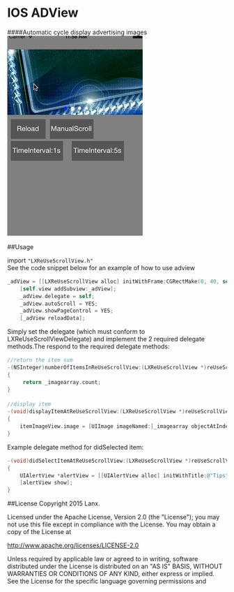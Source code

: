 # IOS ADView
####Automatic cycle display advertising images
![sample](https://github.com/lan603168/ADView/blob/master/ads.gif)

##Usage

import `"LXReUseScrollView.h"`  
See the code snippet below for an example of how to use adview
```objective-c
_adView = [[LXReUseScrollView alloc] initWithFrame:CGRectMake(0, 40, self.view.frameWith, 150) Isinfiniteloop:YES];
    [self.view addSubview:_adView];
    _adView.delegate = self;
    _adView.autoScroll = YES;
    _adView.showPageControl = YES;
    [_adView reloadData];
```
Simply set the delegate (which must conform to LXReUseScrollViewDelegate) and implement the 2 required delegate methods.The respond to the required delegate methods:
```objective-c
//return the item sum
-(NSInteger)numberOfItemsInReUseScrollView:(LXReUseScrollView *)reUseScrollView
{
     return _imagearray.count;
}

//display item
-(void)displayItemAtReUseScrollView:(LXReUseScrollView *)reUseScrollView ItemImage:(UIImageView*)itemImageView withIndexPath:(NSInteger)index
{
    itemImageView.image = [UIImage imageNamed:[_imagearray objectAtIndex:index]];
}
```
   
   
Example delegate method for didSelected item:
```objective-c
-(void)didSelectItemAtReUseScrollView:(LXReUseScrollView *)reUseScrollView IndexPath:(NSInteger)index
{
    UIAlertView *alertView = [[UIAlertView alloc] initWithTitle:@"Tips" message:[NSString stringWithFormat:@"selected index:%ld",(long)index] delegate:nil cancelButtonTitle:@"OK" otherButtonTitles:nil, nil];
    [alertView show];
}
```

##License
Copyright 2015 Lanx.

Licensed under the Apache License, Version 2.0 (the "License");
you may not use this file except in compliance with the License.
You may obtain a copy of the License at

   http://www.apache.org/licenses/LICENSE-2.0

Unless required by applicable law or agreed to in writing, software
distributed under the License is distributed on an "AS IS" BASIS,
WITHOUT WARRANTIES OR CONDITIONS OF ANY KIND, either express or implied.
See the License for the specific language governing permissions and
